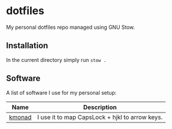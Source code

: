# dotfiles

My personal dotfiles repo managed using GNU Stow.


## Installation

In the current directory simply run `stow .`


## Software

A list of software I use for my personal setup:

| Name                                       | Description                                    |
|--------------------------------------------|------------------------------------------------|
| [kmonad](https://github.com/kmonad/kmonad) | I use it to map CapsLock + hjkl to arrow keys. |
